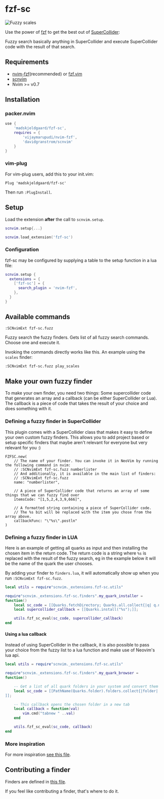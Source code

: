 # fzf-sc

![Fuzzy scales](assets/fzf-sc-fuzzyscales.gif)

Use the power of [fzf](https://github.com/junegunn/fzf) to get the best out of [SuperCollider](https://supercollider.github.io/):

Fuzzy search basically anything in SuperCollider and execute SuperCollider code with the result of that search.

## Requirements

- [nvim-fzf](https://github.com/vijaymarupudi/nvim-fzf)(recommended) or [fzf.vim](https://github.com/junegunn/fzf.vim)
- [scnvim](https://github.com/davidgranstrom/scnvim)
- Nvim >= v0.7

## Installation

### packer.nvim

```lua
use {
	'madskjeldgaard/fzf-sc',
	requires = {
		'vijaymarupudi/nvim-fzf',
		'davidgranstrom/scnvim'
	}
}
```


### vim-plug
For vim-plug users, add this to your init.vim:

`Plug 'madskjeldgaard/fzf-sc'`

Then run `:PlugInstall`.

## Setup

Load the extension **after** the call to `scnvim.setup`.

```lua
scnvim.setup{...}

scnvim.load_extension('fzf-sc')
```


### Configuration

fzf-sc may be configured by supplying a table to the setup function in a lua file:

```lua
scnvim.setup {
  extensions = {
    ['fzf-sc'] = {
      search_plugin = 'nvim-fzf',
    },
  }
}
```

## Available commands
`:SCNvimExt fzf-sc.fuzz`

Fuzzy search the fuzzy finders. Gets list of all fuzzy search commands. Choose one and execute it.

Invoking the commands directly works like this. An example using the `scales` finder:

```bash
:SCNvimExt fzf-sc.fuzz play_scales
```

## Make your own fuzzy finder

To make your own finder, you need two things: Some supercollider code that generates an array and a callback (can be either SuperCollider or Lua). The callback is a piece of code that takes the result of your choice and does something with it. 


### Defining a fuzzy finder in SuperCollider

This plugin comes with a SuperCollider class that makes it easy to define your own custom fuzzy finders. This allows you to add project based or setup specific finders that maybe aren't relevant for everyone but very relevant for you :)

```supercollider
FZFSC.new(
	// The name of your finder. You can invoke it in NeoVim by running the following command in nvim:
	// :SCNvimExt fzf-sc.fuzz numberlister
	// And additionally, it is available in the main list of finders:
	// :SCNvimExt fzf-sc.fuzz
	name: "numberlister", 

	// A piece of SuperCollider code that returns an array of some things that we can fuzzy find over
	itemsCode: "[1,5,2,4,3,9,666]",

	// A formatted string containing a piece of SuperCollider code. 
	// The %s bit will be replaced with the item you chose from the array above.
	callbackFunc: "\"%s\".postln"
)
```

### Defining a fuzzy finder in LUA

Here is an example of getting all quarks as input and then installing the chosen item in the return code. The return code is a string where `%s` is replaced with the result of the fuzzy search, eg in the example below it will be the name of the quark the user chooses.

By adding your finder to `finders.lua`, it will automatically show up when you run `:SCNvimExt fzf-sc.fuzz`.

```lua
local utils = require"scnvim._extensions.fzf-sc.utils"

require"scnvim._extensions.fzf-sc.finders".my_quark_installer = 
function()
	local sc_code = [[Quarks.fetchDirectory; Quarks.all.collect{|q| q.name}]];
	local supercollider_callback = [[Quarks.install("%s");]];

	utils.fzf_sc_eval(sc_code, supercollider_callback)
end
```

#### Using a lua callback

Instead of using SuperCollider in the callback, it is also possible to pass your choice from the fuzzy list to a lua function and make use of Neovim's lua api.

```lua
local utils = require"scnvim._extensions.fzf-sc.utils"

require"scnvim._extensions.fzf-sc.finders".my_quark_browser = 
function()

	-- Get a list of all quark folders in your system and convert them to full paths
	local sc_code = [[PathName(Quarks.folder).folders.collect{|folder| folder.fullPath}
]];

	-- This callback opens the chosen folder in a new tab
	local callback = function(val) 
		vim.cmd("tabnew " ..val) 
	end

	utils.fzf_sc_eval(sc_code, callback)
end
```

### More inspiration 

For more inspiration [see this file](lua/scnvim/_extensions/fzf-sc/finders.lua). 

## Contributing a finder

Finders are defined in [this file](lua/scnvim/_extensions/fzf-sc/finders.lua). 

If you feel like contributing a finder, that's where to do it.
